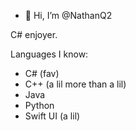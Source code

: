 - 👋 Hi, I’m @NathanQ2


C# enjoyer.

Languages I know:
- C# (fav)
- C++ (a lil more than a lil)
- Java
- Python
- Swift UI (a lil)
  
<!---
BigBoyTaco/BigBoyTaco is a ✨ special ✨ repository because its `README.md` (this file) appears on your GitHub profile.
You can click the Preview link to take a look at your changes.
--->
